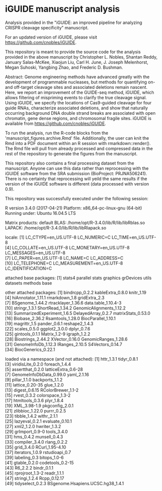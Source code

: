 # iGUIDE manuscript analysis
Analysis provided in the "iGUIDE: an improved pipeline for analyzing CRISPR cleavage specificity" manuscript.

For an updated version of iGUIDE, please visit https://github.com/cnobles/iGUIDE.

This repository is meant to provide the source code for the analysis provided in the above manuscript by Christopher L. Nobles, Shantan Reddy, January Salas-McKee, Xiaojun Liu, Carl H. June, J. Joseph Melenhorst, Megan Suhoski, Yangbing Zhao, and Frederic D. Bushman.

Abstract:
Genome engineering methods have advanced greatly with the development of programmable nucleases, but methods for quantifying on- and off-target cleavage sites and associated deletions remain nascent. Here, we report an improvement of the GUIDE-seq method, iGUIDE, which allows filtering of mispriming events to clarify the true cleavage signal. Using iGUIDE, we specify the locations of Cas9-guided cleavage for four guide RNAs, characterize associated deletions, and show that naturally occurring background DNA double strand breaks are associated with open chromatin, gene dense regions, and chromosomal fragile sites. iGUIDE is available from https://github.com/cnobles/iGUIDE.

To run the analysis, run the R-code blocks from the 'manuscript_figures.archive.Rmd' file. Additionally, the user can knit the Rmd into a PDF document within an R session with rmarkdown::render(). The Rmd file will pull from already processed and compressed data in the rest of the repository to generate the figures from the manuscript. 

This repository also contains a final processing dataset from the manuscript. Anyone can use this data rather than reprocessing with the iGUIDE software from the SRA submission (BioProject: PRJNA506241). There is no certainty that reprocessing will yeild the same results if the version of the iGUIDE software is different (data processed with version 0.9).

This repository was successfully executed under the following session:

R version 3.4.0 (2017-04-21)
Platform: x86_64-pc-linux-gnu (64-bit)
Running under: Ubuntu 16.04.5 LTS

Matrix products: default
BLAS: /home/opt/R-3.4.0/lib/R/lib/libRblas.so
LAPACK: /home/opt/R-3.4.0/lib/R/lib/libRlapack.so

locale:
 [1] LC_CTYPE=en_US.UTF-8       LC_NUMERIC=C               LC_TIME=en_US.UTF-8       
 [4] LC_COLLATE=en_US.UTF-8     LC_MONETARY=en_US.UTF-8    LC_MESSAGES=en_US.UTF-8   
 [7] LC_PAPER=en_US.UTF-8       LC_NAME=C                  LC_ADDRESS=C              
[10] LC_TELEPHONE=C             LC_MEASUREMENT=en_US.UTF-8 LC_IDENTIFICATION=C       

attached base packages:
[1] stats4    parallel  stats     graphics  grDevices utils     datasets  methods   base     

other attached packages:
 [1] bindrcpp_0.2.2             kableExtra_0.8.0           knitr_1.19                
 [4] hiAnnotator_1.11.1         rmarkdown_1.8              gridExtra_2.3             
 [7] BSgenome_1.44.2            rtracklayer_1.36.6         data.table_1.10.4-3       
[10] stringr_1.3.1              ShortRead_1.34.2           GenomicAlignments_1.12.2  
[13] SummarizedExperiment_1.6.5 DelayedArray_0.2.7         matrixStats_0.53.0        
[16] Biobase_2.36.2             Rsamtools_1.28.0           BiocParallel_1.10.1       
[19] magrittr_1.5               pander_0.6.1               reshape2_1.4.3            
[22] scales_0.5.0               ggplot2_3.0.0              dplyr_0.7.6               
[25] gintools_0.1.1             Matrix_1.2-9               igraph_1.2.2              
[28] Biostrings_2.44.2          XVector_0.16.0             GenomicRanges_1.28.6      
[31] GenomeInfoDb_1.12.3        IRanges_2.10.5             S4Vectors_0.14.7          
[34] BiocGenerics_0.22.1       

loaded via a namespace (and not attached):
 [1] httr_1.3.1                        tidyr_0.8.1                      
 [3] viridisLite_0.2.0                 foreach_1.4.4                    
 [5] assertthat_0.2.0                  latticeExtra_0.6-28              
 [7] GenomeInfoDbData_0.99.0           yaml_2.1.16                      
 [9] pillar_1.1.0                      backports_1.1.2                  
[11] lattice_0.20-35                   glue_1.2.0                       
[13] digest_0.6.15                     RColorBrewer_1.1-2               
[15] rvest_0.3.2                       colorspace_1.3-2                 
[17] htmltools_0.3.6                   plyr_1.8.4                       
[19] XML_3.98-1.9                      pkgconfig_2.0.1                  
[21] zlibbioc_1.22.0                   purrr_0.2.5                      
[23] tibble_1.4.2                      withr_2.1.1                      
[25] lazyeval_0.2.1                    evaluate_0.10.1                  
[27] xml2_1.2.0                        hwriter_1.3.2                    
[29] grImport_0.9-0                    tools_3.4.0                      
[31] hms_0.4.2                         munsell_0.4.3                    
[33] compiler_3.4.0                    rlang_0.2.2                      
[35] grid_3.4.0                        RCurl_1.95-4.10                  
[37] iterators_1.0.9                   rstudioapi_0.7                   
[39] labeling_0.3                      bitops_1.0-6                     
[41] gtable_0.2.0                      codetools_0.2-15                 
[43] R6_2.2.2                          bindr_0.1.1                      
[45] rprojroot_1.3-2                   readr_1.1.1                      
[47] stringi_1.2.4                     Rcpp_0.12.17                     
[49] tidyselect_0.2.3                  BSgenome.Hsapiens.UCSC.hg38_1.4.1
